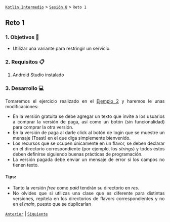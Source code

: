 [`Kotlin Intermedio`](../../Readme.md) > [`Sesión 8`](../Readme.md) > `Reto 1`
	
## Reto 1

<div style="text-align: justify;">

### 1. Objetivos :dart:

- Utilizar una variante para restringir un servicio.

### 2. Requisitos :clipboard:

1. Android Studio instalado

### 3. Desarrollo :computer:

Tomaremos el ejercicio realizado en el [Ejemplo 2](../../Sesion-08/Ejemplo-02) y haremos le unas modificaciones:


- En la versión gratuita se debe agregar un texto que invite a los usuarios a comprar la versión de paga, así como un botón (sin funcionalidad) para comprar la otra versión.
- En la versión de paga al darle click al botón de login que se muestre un mensaje (Toast) en el que diga simplemente bienvenido.
- Los recursos que se ocupen únicamente en un flavor, se deben declarar en el directorio correspondiente (por ejemplo, los _strings_) y todos estos deben definirse siguiendo buenas prácticas de programación.
- La versión pagada debe enviar un mensaje de error si los campos no tienen texto. 
  

#### Tips:

- Tanto la versión _free_ como _paid_ tendrán su directorio en _res_.
- No olvides que si utilizas una clase que es diferente para distintas versiones, repítela en los directorios de flavors correspondientes y no en el _main_, puesto que se duplicarían 

<!-- <details><summary>Solución</summary>

en _free > java > org > bedu > buildvariant_, crear _LoginFragment.kt_

```kotlin
   class LoginFragment : Fragment() {

    override fun onCreateView(
        inflater: LayoutInflater,
        container: ViewGroup?,
        savedInstanceState: Bundle?
    ): View? {
        val view = inflater.inflate(R.layout.fragment_login, container, false)

        val loginButton = view?.findViewById<Button>(R.id.login_button)

        loginButton?.setOnClickListener {
            Toast.makeText(context,getString(R.string.free_version), Toast.LENGTH_SHORT).show()
        }
        return view
    }
}
```
en _free > res > values > strings.xml_

```xml
<resources>
    <string name="free_version">Versión gratuita</string>
</resources>
```
en _paid > java > org > bedu > buildvariant_, crear _LoginFragment.kt_

```kotlin
class LoginFragment : Fragment() {

    override fun onCreateView(
        inflater: LayoutInflater,
        container: ViewGroup?,
        savedInstanceState: Bundle?
    ): View? {
        val view = inflater.inflate(R.layout.fragment_login, container, false)

        val loginButton = view?.findViewById<Button>(R.id.login_button)
        val editUser = view?.findViewById<EditText>(R.id.edit_user)
        val editPassword = view?.findViewById<EditText>(R.id.edit_password)

        loginButton?.setOnClickListener {

            when {
                editUser?.text.toString() == "" -> {
                    Toast.makeText(context,getString(R.string.user_empty), Toast.LENGTH_SHORT).show()
                }
                editPassword?.text.toString() == "" -> {
                    Toast.makeText(context,getString(R.string.pass_empty), Toast.LENGTH_SHORT).show()
                }
                else -> {
                    Toast.makeText(context,getString(R.string.login_successful), Toast.LENGTH_SHORT).show()
                }
            }
        }
        return view
    }
}
```

en _paid > res > values > strings.xml_

```xml
<resources>
    <string name="user_empty">El campo usuario está vacío</string>
    <string name="pass_empty">El campo contraseña está vacío</string>
    <string name="login_successful">login exitoso</string>
</resources>
```


</details>
<br/> -->


[`Anterior`](../Ejemplo-02/Readme.md) | [`Siguiente`](../Ejemplo-03/Readme.md)




</div>
